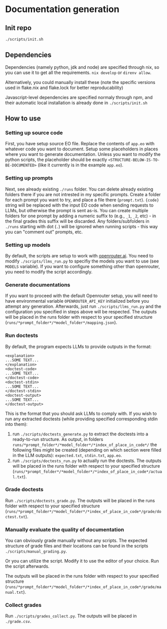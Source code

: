 # Documentation generation

## Init repo

```bash
./scripts/init.sh
```

## Dependencies

Dependencies (namely python, jdk and node) are specified through nix, so you can use it to get all the requirements. `nix develop` or `direnv allow`.

Alternatively, you could manually install these (note the specific versions used in flake.nix and flake.lock for better reproducability)

Javascript-level dependencies are specified normaly through npm, and their automatic local installation is already done in `./scripts/init.sh`

## How to use

### Setting up source code

First, you have setup source EO file. Replace the contents of `app.eo` with whatever code you want to document. Setup some placeholders in places where you want to generate documentation. Unless you want to modify the python scripts, the placeholder should be exactly `<STRUCTURE-BELOW-IS-TO-BE-DOCUMENTED>` (like it currently is in the example `app.eo`).

### Setting up prompts

Next, see already existing `./runs` folder. You can delete already existing folders there if you are not intrested in my specific prompts. Create a folder for each prompt you want to try, and place a file there (`prompt.txt`). `{code}` string will be replaced with the input EO code when sending requests to LLMs, but otherwise the prompt is sent as-is. You can create multiple folders for one prompt by adding a numeric suffix to (e.g., `_1`, `_2`, etc) - in the final grades this suffix will be discarded. Any folders/subfolders in `./runs` starting with dot (`.`) will be ignored when running scripts - this way you can "comment out" prompts, etc.

### Setting up models

By default, the scripts are setup to work with [openrouter.ai](https://openrouter.ai/). You need to modify `./scripts/llms_run.py` to specifiy the models you want to use (see `MODELS` variable). If you want to configure something other than openrouter, you need to modify the script accordingly.

### Generate documentations

If you want to proceed with the default Openrouter setup, you will need to have environmental variable `OPENROUTER_API_KEY` initialized before you attempt any generation. Afterwards, just run `./scripts/llms_run.py` and the configuration you specified in steps above will be respected. The outputs will be placed in the runs folder with respect to your specified structure (`runs/*prompt_folder*/*model_folder*/mapping.json`).

### Run doctests

By default, the program expects LLMs to provide outputs in the format: 
```
<explanation>
...SOME TEXT...
</explanation>
<doctest-code>
...SOME TEXT...
</doctest-code>
<doctest-stdin>
...SOME TEXT...
</doctest-stdin>
<doctest-output>
...SOME TEXT...
</doctest-output>
```

This is the format that you should ask LLMs to comply with. If you wish to run any extracted doctests (while providing specified corresponding stdin into them):

1. run `./scripts/doctests_generate.py` to extract the doctests into a ready-to-run structure. As output, in folders `runs/*prompt_folder*/*model_folder*/*index_of_place_in_code*/` the following files might be created (depending on which section were filled in the LLM outputs): `expected.txt`, `stdin.txt`, `app.eo`.
2. run `./scripts/doctests_run.py` to actually run the doctests. The outputs will be placed in the runs folder with respect to your specified structure (`runs/*prompt_folder*/*model_folder*/*index_of_place_in_code*/actual.txt`).

### Grade doctests

Run `./scripts/doctests_grade.py`. The outputs will be placed in the runs folder with respect to your specified structure (`runs/*prompt_folder*/*model_folder*/*index_of_place_in_code*/grade/doctest.txt`).

### Manually evaluate the quality of documentation

You can obviously grade manually without any scripts. The expected structure of grade files and their locations can be found in the scripts `./scripts/manual_grading.py`.

Or you can utilize the script. Modify it to use the editor of your choice. Run the script afterwards.

The outputs will be placed in the runs folder with respect to your specified structure (`runs/*prompt_folder*/*model_folder*/*index_of_place_in_code*/grade/manual.txt`).

### Collect grades

Run `./scripts/grades_collect.py`. The outputs will be placed in `./grade.csv`.
